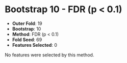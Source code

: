 # Bootstrap 10 - FDR (p < 0.1)

- **Outer Fold**: 19
- **Bootstrap**: 10
- **Method**: FDR (p < 0.1)
- **Fold Seed**: 69
- **Features Selected**: 0

No features were selected by this method.
